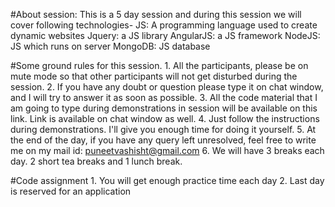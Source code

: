 #About session: This is a 5 day session and during this session we will cover following technologies-
	JS: A programming language used to create dynamic websites
	Jquery: a JS library
	AngularJS: a JS framework
	NodeJS: JS which runs on server
	MongoDB: JS database
	
#Some ground rules for this session.
	1. All the participants, please be on mute mode so that other participants will not get disturbed during the session.
	2. If you have any doubt or question please type it on chat window, and I will try to answer it as soon as possible.
	3. All the code material that I am going to type during demonstrations in session will be available on this link. Link is available on chat window as well.
	4. Just follow the instructions during demonstrations. I'll give you enough time for doing it yourself.
	5. At the end of the day, if you have any query left unresolved, feel free to write me on my mail id: puneetvashisht@gmail.com
	6. We will have 3 breaks each day. 2 short tea breaks and 1 lunch break.
	
#Code assignment 
	1. You will get enough practice time each day
	2. Last day is reserved for an application 